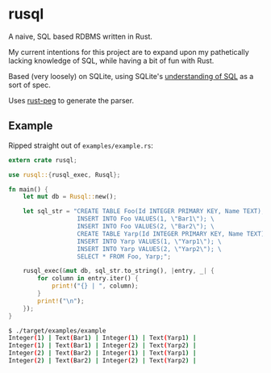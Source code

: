 # rusql

A naive, SQL based RDBMS written in Rust.

My current intentions for this project are to expand upon my pathetically
lacking knowledge of SQL, while having a bit of fun with Rust.

Based (very loosely) on SQLite, using SQLite's [understanding of SQL](https://www.sqlite.org/lang.html) as a sort of spec.

Uses [rust-peg](https://github.com/kevinmehall/rust-peg) to generate the parser.

## Example

Ripped straight out of `examples/example.rs`:

``` rust
extern crate rusql;

use rusql::{rusql_exec, Rusql};

fn main() {
    let mut db = Rusql::new();

    let sql_str = "CREATE TABLE Foo(Id INTEGER PRIMARY KEY, Name TEXT); \
                   INSERT INTO Foo VALUES(1, \"Bar1\"); \
                   INSERT INTO Foo VALUES(2, \"Bar2\"); \
                   CREATE TABLE Yarp(Id INTEGER PRIMARY KEY, Name TEXT); \
                   INSERT INTO Yarp VALUES(1, \"Yarp1\"); \
                   INSERT INTO Yarp VALUES(2, \"Yarp2\"); \
                   SELECT * FROM Foo, Yarp;";

    rusql_exec(&mut db, sql_str.to_string(), |entry, _| {
        for column in entry.iter() {
            print!("{} | ", column);
        }
        print!("\n");
    });
}
```

``` sh
$ ./target/examples/example 
Integer(1) | Text(Bar1) | Integer(1) | Text(Yarp1) |
Integer(1) | Text(Bar1) | Integer(2) | Text(Yarp2) |
Integer(2) | Text(Bar2) | Integer(1) | Text(Yarp1) |
Integer(2) | Text(Bar2) | Integer(2) | Text(Yarp2) |
```

